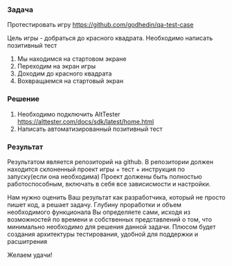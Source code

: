 ### Задача

Протестировать игру https://github.com/godhedin/qa-test-case

Цель игры - добраться до красного квадрата.
Необходимо написать позитивный тест
1. Мы находимся на стартовом экране
2. Переходим на экран игры
3. Доходим до красного квадрата
4. Вохвращаемся на стартовый экран


### Решение
1. Необходимо подключить AltTester https://alttester.com/docs/sdk/latest/home.html
2. Написать автоматизированный позитивный тест

### Результат
Результатом является репозиторий на github.
В репозитории должен находится склоненный проект игры +  тест  + инструкция по запуску(если она необходима)
Проект должены быть полностью работоспособным, включать в себя все зависисмости и настройки.




Нам нужно оценить Ваш результат как разработчика, который не просто пишет код, а решает
задачу. Глубину проработки и объем необходимого функционала Вы определяете сами, исходя из
возможностей по времени и собственных представлений о том, что минимально необходимо для
решения данной задачи. Плюсом будет создания архитектуры тестирования, удобной для поддержки и расшитрения

Желаем удачи!
